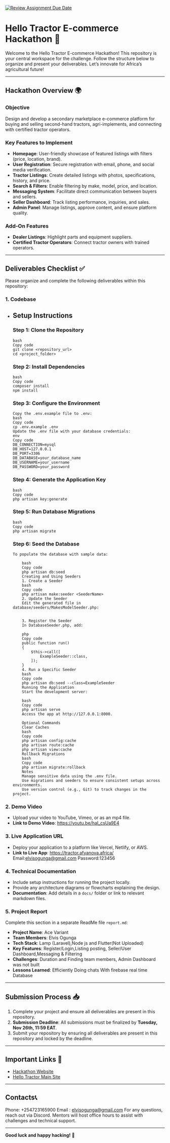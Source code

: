 [![Review Assignment Due Date](https://classroom.github.com/assets/deadline-readme-button-22041afd0340ce965d47ae6ef1cefeee28c7c493a6346c4f15d667ab976d596c.svg)](https://classroom.github.com/a/xoeTal9p)

# **Hello Tractor E-commerce Hackathon 🚜**

Welcome to the Hello Tractor E-commerce Hackathon! This repository is your central workspace for the challenge. Follow the structure below to organize and present your deliverables. Let’s innovate for Africa’s agricultural future!

---

## **Hackathon Overview 🌍**

### **Objective**

Design and develop a secondary marketplace e-commerce platform for buying and selling second-hand tractors, agri-implements, and connecting with certified tractor operators.

### **Key Features to Implement**

-   **Homepage**: User-friendly showcase of featured listings with filters (price, location, brand).
-   **User Registration**: Secure registration with email, phone, and social media verification.
-   **Tractor Listings**: Create detailed listings with photos, specifications, history, and price.
-   **Search & Filters**: Enable filtering by make, model, price, and location.
-   **Messaging System**: Facilitate direct communication between buyers and sellers.
-   **Seller Dashboard**: Track listing performance, inquiries, and sales.
-   **Admin Panel**: Manage listings, approve content, and ensure platform quality.

### **Add-On Features**

-   **Dealer Listings**: Highlight parts and equipment suppliers.
-   **Certified Tractor Operators**: Connect tractor owners with trained operators.

---

## **Deliverables Checklist ✅**

Please organize and complete the following deliverables within this repository:

### 1. **Codebase**

-   ## Setup Instructions

    ### Step 1: Clone the Repository

        bash
        Copy code
        git clone <repository_url>
        cd <project_folder>

    ### Step 2: Install Dependencies

        bash
        Copy code
        composer install
        npm install

    ### Step 3: Configure the Environment

        Copy the .env.example file to .env:
        bash
        Copy code
        cp .env.example .env
        Update the .env file with your database credentials:
        env
        Copy code
        DB_CONNECTION=mysql
        DB_HOST=127.0.0.1
        DB_PORT=3306
        DB_DATABASE=your_database_name
        DB_USERNAME=your_username
        DB_PASSWORD=your_password

    ### Step 4: Generate the Application Key

        bash
        Copy code
        php artisan key:generate

    ### Step 5: Run Database Migrations

        bash
        Copy code
        php artisan migrate

    ### Step 6: Seed the Database

        To populate the database with sample data:

            bash
            Copy code
            php artisan db:seed
            Creating and Using Seeders
            1. Create a Seeder
            bash
            Copy code
            php artisan make:seeder <SeederName>
            2. Update the Seeder
            Edit the generated file in database/seeders/MakesModelSeeder.php:


            3. Register the Seeder
            In DatabaseSeeder.php, add:

            php
            Copy code
            public function run()
            {
                $this->call([
                    ExampleSeeder::class,
                ]);
            }
            4. Run a Specific Seeder
            bash
            Copy code
            php artisan db:seed --class=ExampleSeeder
            Running the Application
            Start the development server:

            bash
            Copy code
            php artisan serve
            Access the app at http://127.0.0.1:8000.

            Optional Commands
            Clear Caches
            bash
            Copy code
            php artisan config:cache
            php artisan route:cache
            php artisan view:cache
            Rollback Migrations
            bash
            Copy code
            php artisan migrate:rollback
            Notes
            Manage sensitive data using the .env file.
            Use migrations and seeders to ensure consistent setups across environments.
            Use version control (e.g., Git) to track changes in the project.

### 2. **Demo Video**

-   Upload your video to YouTube, Vimeo, or as an mp4 file.
-   **Link to Demo Video**: https://youtu.be/haI_csUa9E4

### 3. **Live Application URL**

-   Deploy your application to a platform like Vercel, Netlify, or AWS.
-   **Link to Live App**: https://tractor.afyanova.africa/
    Email:elvisogunga@gmail.com
    Password:123456

### 4. **Technical Documentation**

-   Include setup instructions for running the project locally.
-   Provide any architecture diagrams or flowcharts explaining the design.
-   **Documentation**: Add details in a `docs/` folder or link to relevant markdown files.

### 5. **Project Report**

Complete this section in a separate ReadMe file `report.md`:

-   **Project Name**: Ace Variant
-   **Team Members**: Elvis Ogunga
-   **Tech Stack**: Lamp (Laravel),Node js and Flutter(Not Uploaded)
-   **Key Features**: Register/Login,Listing posting, Seller/User Dashboard,Messaging & Filtering
-   **Challenges**: Duration and Finding team members, Admin Dashboard was not built
-   **Lessons Learned**: Efficiently Doing chats With firebase real time Database

---

## **Submission Process 📥**

1. Complete your project and ensure all deliverables are present in this repository.
2. **Submission Deadline**: All submissions must be finalized by **Tuesday, Nov 26th, 11:59 EAT**.
3. Submit your repository by ensuring all deliverables are present in this repository and locked by the deadline.

---

## **Important Links 🔗**

-   [Hackathon Website](https://tractor.afyanova.africa/)
-   [Hello Tractor Main Site](https://hellotractor.com)

---

## **Contacts📞**

Phone: +254723165900
Email : elvisogunga@gmail.com
For any questions, reach out via Discord. Mentors will host office hours to assist with challenges and technical support.

---

**Good luck and happy hacking!** 🚀
